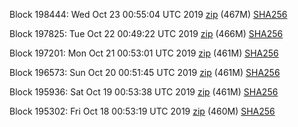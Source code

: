 Block 198444: Wed Oct 23 00:55:04 UTC 2019 [zip](https://dash-bootstrap.ams3.digitaloceanspaces.com/testnet/2019-10-23/bootstrap.dat.zip) (467M) [SHA256](https://dash-bootstrap.ams3.digitaloceanspaces.com/testnet/2019-10-23/sha256.txt)

Block 197825: Tue Oct 22 00:49:22 UTC 2019 [zip](https://dash-bootstrap.ams3.digitaloceanspaces.com/testnet/2019-10-22/bootstrap.dat.zip) (466M) [SHA256](https://dash-bootstrap.ams3.digitaloceanspaces.com/testnet/2019-10-22/sha256.txt)

Block 197201: Mon Oct 21 00:53:01 UTC 2019 [zip](https://dash-bootstrap.ams3.digitaloceanspaces.com/testnet/2019-10-21/bootstrap.dat.zip) (461M) [SHA256](https://dash-bootstrap.ams3.digitaloceanspaces.com/testnet/2019-10-21/sha256.txt)

Block 196573: Sun Oct 20 00:51:45 UTC 2019 [zip](https://dash-bootstrap.ams3.digitaloceanspaces.com/testnet/2019-10-20/bootstrap.dat.zip) (461M) [SHA256](https://dash-bootstrap.ams3.digitaloceanspaces.com/testnet/2019-10-20/sha256.txt)

Block 195936: Sat Oct 19 00:53:38 UTC 2019 [zip](https://dash-bootstrap.ams3.digitaloceanspaces.com/testnet/2019-10-19/bootstrap.dat.zip) (461M) [SHA256](https://dash-bootstrap.ams3.digitaloceanspaces.com/testnet/2019-10-19/sha256.txt)

Block 195302: Fri Oct 18 00:53:19 UTC 2019 [zip](https://dash-bootstrap.ams3.digitaloceanspaces.com/testnet/2019-10-18/bootstrap.dat.zip) (460M) [SHA256](https://dash-bootstrap.ams3.digitaloceanspaces.com/testnet/2019-10-18/sha256.txt)
